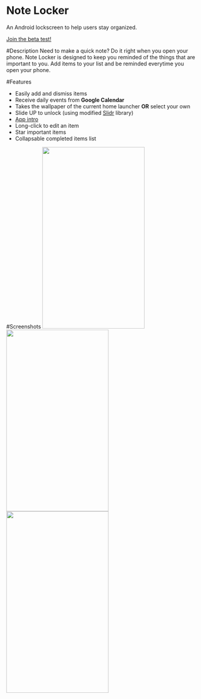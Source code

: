 # Note Locker
An Android lockscreen to help users stay organized.

<a href = "https://play.google.com/apps/testing/com.dev.fondson.NoteLocker">Join the beta test!</a>

#Description
Need to make a quick note? Do it right when you open your phone. Note Locker is designed to keep you reminded of the things that are important to you. Add items to your list and 
be reminded everytime you open your phone.

#Features
- Easily add and dismiss items
- Receive daily events from <b>Google Calendar</b>
- Takes the wallpaper of the current home launcher <b>OR</b> select your own
- Slide UP to unlock (using modified <a href ="https://github.com/r0adkll/Slidr">Slidr</a> library)
- <a href ="https://github.com/PaoloRotolo/AppIntro"> App intro</a>
- Long-click to edit an item
- Star important items
- Collapsable completed items list

#Screenshots
<img src="https://dl2.pushbulletusercontent.com/OXMWDrdecJJ1gP9UdTK1jk9bXiib2dA5/Screenshot_20160625-221131.png" width="270px" height="480px" />
<img src="https://dl2.pushbulletusercontent.com/PvX42XaQyCLQZqn2ToaFV3zUEekuKb5s/Screenshot_20170207-160827.png" width="270px" height="480px" />
<img src="https://dl2.pushbulletusercontent.com/Ge2eStuVt06Wofvi5SjK3FWEjiBjcMkM/Screenshot_20170207-161001.png" width="270px" height="480px" />

<!--
<img src="https://dl2.pushbulletusercontent.com/qEWIMufEz8UzIAxWGKQLLtArsjDaTx81/Screenshot_20160610-094404.png" width="270px" height="480px" />
-->


